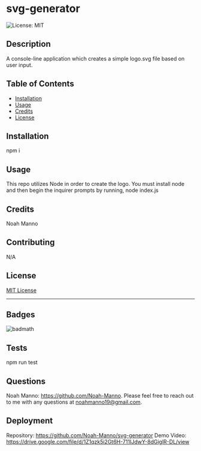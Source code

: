 # svg-generator

  ![License: MIT](https://img.shields.io/badge/License-MIT-yellow.svg)

## Description

A console-line application which creates a simple logo.svg file based on user input. 

## Table of Contents

- [Installation](#installation)
- [Usage](#usage)
- [Credits](#credits)
- [License](#license)

## Installation

npm i

## Usage

This repo utilizes Node in order to create the logo. You must install node and then begin the inquirer prompts by running, node index.js

## Credits

Noah Manno

## Contributing

N/A

## License

[MIT License](https://opensource.org/license/MIT)

---

## Badges

![badmath](https://img.shields.io/github/languages/top/lernantino/badmath)

## Tests

npm run test


## Questions 

Noah Manno: https://github.com/Noah-Manno. Please feel free to reach out to me with any questions at noahmanno19@gmail.com.

## Deployment

Repository: https://github.com/Noah-Manno/svg-generator
Demo Video: https://drive.google.com/file/d/1Z1qzk5i2Gt6H-711IJdwY-8dGiglR-DL/view

